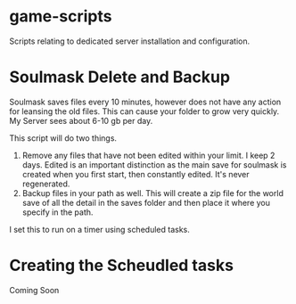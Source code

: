 # game-scripts
Scripts relating to dedicated server installation and configuration.

# Soulmask Delete and Backup
Soulmask saves files every 10 minutes, however does not have any action for leansing the old files.  This can cause your folder to grow very quickly.  My Server sees about 6-10 gb per day.  

This script will do two things.
1. Remove any files that have not been edited within your limit.  I keep 2 days.  Edited is an important distinction as the main save for soulmask is created when you first start, then constantly edited.  It's never regenerated.
2. Backup files in your path as well.  This will create a zip file for the world save of all the detail in the saves folder and then place it where you specify in the path.

I set this to run on a timer using scheduled tasks.  

# Creating the Scheudled tasks
Coming Soon
